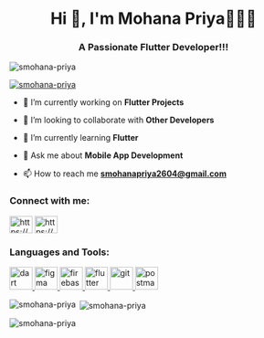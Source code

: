 <h1 align="center">Hi 👋, I'm Mohana Priya👩🏼‍💻</h1>
<h3 align="center">A Passionate Flutter Developer!!!</h3>

<p align="left"> <img src="https://komarev.com/ghpvc/?username=smohana-priya&label=Profile%20views&color=0e75b6&style=flat" alt="smohana-priya" /> </p>

<p align="left"> <a href="https://github.com/ryo-ma/github-profile-trophy"><img src="https://github-profile-trophy.vercel.app/?username=smohana-priya" alt="smohana-priya" /></a> </p>

- 🔭 I’m currently working on **Flutter Projects**

- 👯 I’m looking to collaborate with **Other Developers**

- 🌱 I’m currently learning **Flutter**

- 💬 Ask me about **Mobile App Development**

- 📫 How to reach me **smohanapriya2604@gmail.com**

<h3 align="left">Connect with me:</h3>
<p align="left">
<a href="https://linkedin.com/in/https://www.linkedin.com/public-profile/settings?trk=d_flagship3_profile_self_view_public_profile" target="blank"><img align="center" src="https://raw.githubusercontent.com/rahuldkjain/github-profile-readme-generator/master/src/images/icons/Social/linked-in-alt.svg" alt="https://www.linkedin.com/public-profile/settings?trk=d_flagship3_profile_self_view_public_profile" height="30" width="40" /></a>
<a href="https://instagram.com/https://www.instagram.com/" target="blank"><img align="center" src="https://raw.githubusercontent.com/rahuldkjain/github-profile-readme-generator/master/src/images/icons/Social/instagram.svg" alt="https://www.instagram.com/" height="30" width="40" /></a>
</p>

<h3 align="left">Languages and Tools:</h3>
<p align="left"> <a href="https://dart.dev" target="_blank" rel="noreferrer"> <img src="https://www.vectorlogo.zone/logos/dartlang/dartlang-icon.svg" alt="dart" width="40" height="40"/> </a> <a href="https://www.figma.com/" target="_blank" rel="noreferrer"> <img src="https://www.vectorlogo.zone/logos/figma/figma-icon.svg" alt="figma" width="40" height="40"/> </a> <a href="https://firebase.google.com/" target="_blank" rel="noreferrer"> <img src="https://www.vectorlogo.zone/logos/firebase/firebase-icon.svg" alt="firebase" width="40" height="40"/> </a> <a href="https://flutter.dev" target="_blank" rel="noreferrer"> <img src="https://www.vectorlogo.zone/logos/flutterio/flutterio-icon.svg" alt="flutter" width="40" height="40"/> </a> <a href="https://git-scm.com/" target="_blank" rel="noreferrer"> <img src="https://www.vectorlogo.zone/logos/git-scm/git-scm-icon.svg" alt="git" width="40" height="40"/> </a> <a href="https://kotlinlang.org" target="_blank" rel="noreferrer"> <img src="https://www.vectorlogo.zone/logos/getpostman/getpostman-icon.svg" alt="postman" width="40" height="40"/> </a><img</p>

<p><img align="left" src="https://github-readme-stats.vercel.app/api/top-langs?username=smohana-priya&show_icons=true&locale=en&layout=compact" alt="smohana-priya" /></p>

<p>&nbsp;<img align="center" src="https://github-readme-stats.vercel.app/api?username=smohana-priya&show_icons=true&locale=en" alt="smohana-priya" /></p>

<p><img align="center" src="https://github-readme-streak-stats.herokuapp.com/?user=smohana-priya&" alt="smohana-priya" /></p>
